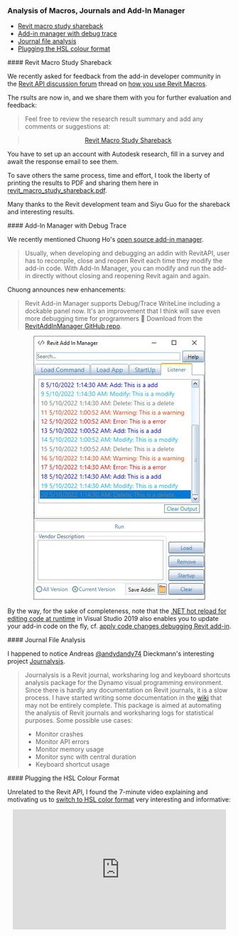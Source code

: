 <head>
<meta http-equiv="Content-Type" content="text/html; charset=utf-8">
<link rel="stylesheet" type="text/css" href="bc.css">
<script src="https://cdn.rawgit.com/google/code-prettify/master/loader/run_prettify.js" type="text/javascript"></script>
</head>

<!---

- Revit Macro Study Shareback
  https://www.autodeskresearchcommunity.com/hub/posts/post-25914628
  zip/revit_macro_study_shareback.pdf
  https://forums.autodesk.com/t5/revit-api-forum/research-how-do-you-use-revit-macros/m-p/11158305

- add-in manager Debug Trace
  Chuong Ho
  Revit Addin Manager supports Debug/Trace Writeline include dockpanel for developer now.
  It's an improvement that i think it will save even more debugging time for programmers 🤗
  Download at opensource : https://lnkd.in/gtpy9RpV
  #developer #revitapi #autodesk #bim #AEC #addinmanager
  addinmanager_debugtrace.jpg 386
  [RevitAddInManager](https://github.com/chuongmep/RevitAddInManager)
  > Usually, when developing and debugging an addin with RevitAPI, user has to close & re-open Revit each time he/she modifies the addin code and wants to re-compile. But with Add-In Manager, user can modify and run the addin directly without closing & re-opening Revit again and again.

- interesting project
  [Journalysis](https://github.com/andydandy74/Journalysis) by
  Andreas [@andydandy74](https://github.com/andydandy74) Dieckmann
  Berlin, Germany
  > Journalysis is a Revit journal, worksharing log and keyboard shortcuts analysis package for the Dynamo visual programming environment.
  > Since there is hardly any documentation on Revit journals, it is a slow process. I have started writing some documentation in the [wiki](https://github.com/andydandy74/Journalysis/wiki) that may, however, not be entirely complete.
  > This package is aimed at automating the analysis of Revit journals and worksharing logs for statistical purposes. Some possible use cases:
  Monitor crashes
  Monitor API errors
  Monitor memory usage
  Monitor sync with central duration
  Keyboard shortcut usage

- 3D construction printing -- https://cobod.com -- https://cobod.com/videos/

- [Switch to HSL Color Format](https://youtu.be/VInSzHOeFkE)
  with numerous useful CSS links (ca. 7 minutes)

twitter:

#RevitAPI @AutodeskForge @AutodeskRevit #bim #DynamoBim #ForgeDevCon 

&ndash;
...

linkedin:

#bim #DynamoBim #ForgeDevCon #Revit #API #IFC #SDK #AI #VisualStudio #Autodesk #AEC #adsk

the [Revit API discussion forum](http://forums.autodesk.com/t5/revit-api-forum/bd-p/160) thread

<center>
<img src="img/" alt="" title="" width="600" height=""/>
<p style="font-size: 80%; font-style:italic"></p>
</center>

-->

### Analysis of Macros, Journals and Add-In Manager

- [Revit macro study shareback](#2)
- [Add-in manager with debug trace](#3)
- [Journal file analysis](#4)
- [Plugging the HSL colour format](#5)

####<a name="2"></a> Revit Macro Study Shareback

We recently
asked for feedback from the add-in developer community in
the [Revit API discussion forum](http://forums.autodesk.com/t5/revit-api-forum/bd-p/160) thread
on [how you use Revit Macros](https://forums.autodesk.com/t5/revit-api-forum/research-how-do-you-use-revit-macros/m-p/11158305).

The rsults are now in, and we share them with you for further evaluation and feedback:

> Feel free to review the research result summary and add any comments or suggestions at: 

> <center><a href="https://www.autodeskresearchcommunity.com/hub/posts/post-25914628">Revit Macro Study Shareback</a></center>

You have to set up an account with Autodesk research, fill in a survey and await the response email to see them.

To save others the same process, time and effort, I took the liberty of printing the results to PDF and sharing them here in [revit_macro_study_shareback.pdf](zip/revit_macro_study_shareback.pdf).

Many thanks to the Revit development team and Siyu Guo for the shareback and interesting results.

####<a name="3"></a> Add-In Manager with Debug Trace

We recently mentioned
Chuong Ho's [open source add-in manager](https://thebuildingcoder.typepad.com/blog/2022/01/add-in-manager-formulamanager-and-tiger-year.html#2).

> Usually, when developing and debugging an addin with RevitAPI, user has to recompile, close and reopen Revit each time they modify the add-in code. 
With Add-In Manager, you can modify and run the add-in directly without closing and reopening Revit again and again.

Chuong announces new enhancements:

> Revit Add-in Manager supports Debug/Trace WriteLine including a dockable panel now.
> It's an improvement that I think will save even more debugging time for programmers 🤗
> Download from the [RevitAddInManager GitHub repo](https://github.com/chuongmep/RevitAddInManager).


<center>
<img src="img/addinmanager_debugtrace.jpg" alt="Add-in manager with debug trace" title="Add-in manager with debug trace" width="386"/> <!-- 386 -->
</center>

By the way, for the sake of completeness, note that
the [.NET hot reload for editing code at runtime](https://devblogs.microsoft.com/dotnet/introducing-net-hot-reload)
in Visual Studio 2019 also enables you to update your add-in code on the fly, cf.
[apply code changes debugging Revit add-in](https://thebuildingcoder.typepad.com/blog/2021/10/localised-forge-intros-and-apply-code-changes.html#4).

####<a name="4"></a> Journal File Analysis

I happened to notice
Andreas [@andydandy74](https://github.com/andydandy74) Dieckmann's
interesting project [Journalysis](https://github.com/andydandy74/Journalysis).

> Journalysis is a Revit journal, worksharing log and keyboard shortcuts analysis package for the Dynamo visual programming environment.
> Since there is hardly any documentation on Revit journals, it is a slow process.
> I have started writing some documentation in the [wiki](https://github.com/andydandy74/Journalysis/wiki) that may not be entirely complete.
> This package is aimed at automating the analysis of Revit journals and worksharing logs for statistical purposes.
> Some possible use cases:
> - Monitor crashes
> - Monitor API errors
> - Monitor memory usage
> - Monitor sync with central duration
> - Keyboard shortcut usage

####<a name="5"></a> Plugging the HSL Colour Format

Unrelated to the Revit API, I found the 7-minute video explaining and motivating us 
to [switch to HSL color format](https://youtu.be/VInSzHOeFkE) very interesting and informative:

<center>
<iframe width="480" height="270" src="https://www.youtube.com/embed/VInSzHOeFkE" title="YouTube video player" frameborder="0" allow="accelerometer; autoplay; clipboard-write; encrypted-media; gyroscope; picture-in-picture" allowfullscreen></iframe>
</center>
